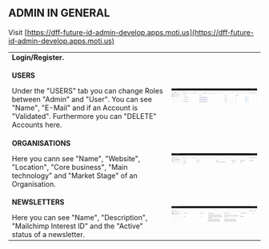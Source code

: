 ## ADMIN IN GENERAL <br>

Visit [https://dff-future-id-admin-develop.apps.moti.us](https://dff-future-id-admin-develop.apps.moti.us)

<table>
  <thead>
  </thead>
  <tbody>
    <tr>
      <tr><td colspan="3"><b>Login/Register.</b></td>
    </tr>
    <tr>
    <td style="text-align: left"><p><b>USERS</b></p>Under the "USERS" tab you can change Roles between "Admin" and "User". You can see "Name", "E-Mail" and if an Account is "Validated". Furthermore you can "DELETE" Accounts here.</td>
    <td style="text-align: center"><img src="adminingeneral01.JPG" alt="Admin in General 1"></td>
    </tr>
    <tr>
    <td style="text-align: left"><p><b>ORGANISATIONS</b></p>Here you cann see "Name", "Website", "Location", "Core business", "Main technology" and "Market Stage" of an Organisation.</td>
    <td style="text-align: center"><img src="adminingeneral02.JPG" alt="Admin in General 2"></td>
    </tr>
    <tr>
    <td style="text-align: left"><p><b>NEWSLETTERS</b></p>Here you can see "Name", "Description", "Mailchimp Interest ID" and the "Active" status of a newsletter.</td>
    <td style="text-align: center"><img src="adminingeneral03.JPG" alt="Admin in General 3"></td>
    </tr>
    </tbody>
</table>
